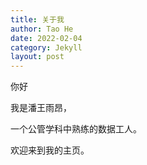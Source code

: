 ```yaml
---
title: 关于我
author: Tao He
date: 2022-02-04
category: Jekyll
layout: post
---
```



你好

我是潘王雨昂，

一个公管学科中熟练的数据工人。

欢迎来到我的主页。




